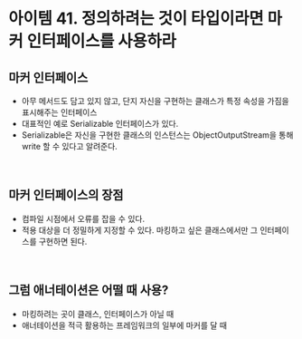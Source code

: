 # 아이템 41. 정의하려는 것이 타입이라면 마커 인터페이스를 사용하라

## 마커 인터페이스
* 아무 메서드도 담고 있지 않고, 단지 자신을 구현하는 클래스가 특정 속성을 가짐을 표시해주는 인터페이스
* 대표적인 예로 Serializable 인터페이스가 있다.
* Serializable은 자신을 구현한 클래스의 인스턴스는 ObjectOutputStream을 통해 write 할 수 있다고 알려준다.


<br>

## 마커 인터페이스의 장점
* 컴파일 시점에서 오류를 잡을 수 있다.
* 적용 대상을 더 정밀하게 지정할 수 있다. 마킹하고 싶은 클래스에서만 그 인터페이스를 구현하면 된다.


<br>

## 그럼 애너테이션은 어떨 때 사용?
* 마킹하려는 곳이 클래스, 인터페이스가 아닐 때
* 애너테이션을 적극 활용하는 프레임워크의 일부에 마커를 달 때